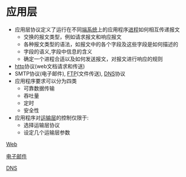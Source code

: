 # 应用层

- 应用层协议定义了运行在不同[端系统](端系统.md)上的应用程序[进程](进程.md)如何相互传递报文
  - 交换的报文类型，例如请求报文和响应报文
  - 各种报文类型的语法，如报文中的各个字段及这些字段是如何描述的
  - 字段的语义,字段中信息的含义
  - 确定一个进程合适以及如何发送报文，对报文进行响应的规则
- [http](NetWork_Http.md)协议(web文档请求和传送)
- SMTP协议(电子邮件), [FTP](FTP.md)(文件传送), [DNS](DNS.md)协议
- 应用程序要求可以分为四类
  - 可靠数据传输
  - 吞吐量
  - 定时
  - 安全性
- 应用程序对[运输层](Network_Transport_Layer.md)的控制仅限于:
  - 选择运输层协议
  - 设定几个运输层参数
  
[Web](Web.md)
  
[电子邮件](电子邮件.md)
  
[DNS](DNS.md)